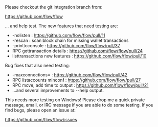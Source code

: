 Please checkout the git integration branch from:

https://github.com/flow/flow

... and help test.  The new features that need testing are:

* -nolisten : https://github.com/flow/flow/pull/11
* -rescan : scan block chain for missing wallet transactions
* -printtoconsole : https://github.com/flow/flow/pull/37
* RPC gettransaction details : https://github.com/flow/flow/pull/24
* listtransactions new features : https://github.com/flow/flow/pull/10

Bug fixes that also need testing:

* -maxconnections= : https://github.com/flow/flow/pull/42
* RPC listaccounts minconf : https://github.com/flow/flow/pull/27
* RPC move, add time to output : https://github.com/flow/flow/pull/21
* ...and several improvements to --help output.

This needs more testing on Windows!  Please drop me a quick private message, email, or IRC message if you are able to do some testing.  If you find bugs, please open an issue at:

https://github.com/flow/flow/issues
